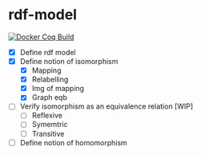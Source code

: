 # rdf-model
[![Docker Coq Build](https://github.com/Tvallejos/rdf-model/workflows/Docker%20Coq%20Build/badge.svg?branch=main)](https://github.com/Tvallejos/rdf-model/actions?query=workflow:"Docker%20Coq%20Build")
- [X] Define rdf model  
- [X] Define notion of isomorphism 
  * [X] Mapping
  * [X] Relabelling  
  * [X] Img of mapping
  * [X] Graph eqb
- [ ] Verify isomorphism as an equivalence relation [WIP]
  * [ ] Reflexive  
  * [ ] Symemtric  
  * [ ] Transitive  
- [ ] Define notion of homomorphism
